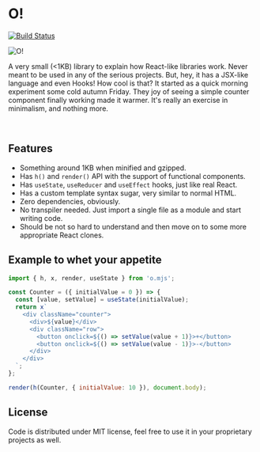 # O!

[![Build Status](https://travis-ci.org/zserge/o.svg?branch=master)](https://travis-ci.org/zserge/o)

<div>
<img align="left" src="https://raw.githubusercontent.com/zserge/o/master/logo.png" alt="O!" />
<br/>
<p>
	A very small (<1KB) library to explain how React-like libraries work. Never meant to be used in any of the serious projects. But, hey, it has a JSX-like language and even Hooks! How cool is that? It started as a quick morning experiment some cold autumn Friday. They joy of seeing a simple counter component finally working made it warmer. It's really an exercise in minimalism, and nothing more.
</p>
<br/>
</div>

## Features

* Something around 1KB when minified and gzipped.
* Has `h()` and `render()` API with the support of functional components.
* Has `useState`, `useReducer` and `useEffect` hooks, just like real React.
* Has a custom template syntax sugar, very similar to normal HTML.
* Zero dependencies, obviously.
* No transpiler needed. Just import a single file as a module and start writing code.
* Should be not so hard to understand and then move on to some more appropriate React clones.

## Example to whet your appetite

```javascript
import { h, x, render, useState } from 'o.mjs';

const Counter = ({ initialValue = 0 }) => {
  const [value, setValue] = useState(initialValue);
  return x`
    <div className="counter">
      <div>${value}</div>
      <div className="row">
        <button onclick=${() => setValue(value + 1)}>+</button>
        <button onclick=${() => setValue(value - 1)}>-</button>
      </div>
    </div>
  `;
};

render(h(Counter, { initialValue: 10 }), document.body);
```

## License

Code is distributed under MIT license, feel free to use it in your proprietary
projects as well.
